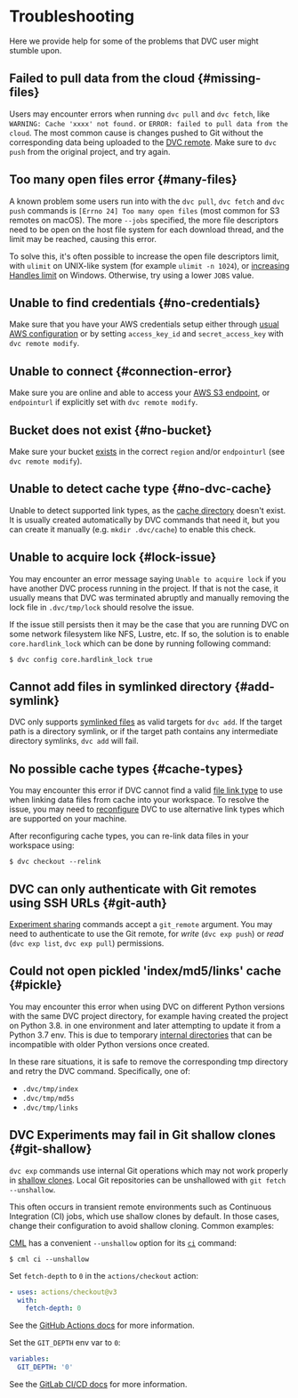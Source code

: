 # Troubleshooting

Here we provide help for some of the problems that DVC user might stumble upon.

<!--
This file uses a special engine feature for the following headers, so that a
custom anchor link is used. Just add {#custom-anchor} after each title:
-->

## Failed to pull data from the cloud {#missing-files}

Users may encounter errors when running `dvc pull` and `dvc fetch`, like
`WARNING: Cache 'xxxx' not found.` or
`ERROR: failed to pull data from the cloud`. The most common cause is changes
pushed to Git without the corresponding data being uploaded to the
[DVC remote](/doc/command-reference/remote). Make sure to `dvc push` from the
original <abbr>project</abbr>, and try again.

## Too many open files error {#many-files}

A known problem some users run into with the `dvc pull`, `dvc fetch` and
`dvc push` commands is `[Errno 24] Too many open files` (most common for S3
remotes on macOS). The more `--jobs` specified, the more file descriptors need
to be open on the host file system for each download thread, and the limit may
be reached, causing this error.

To solve this, it's often possible to increase the open file descriptors limit,
with `ulimit` on UNIX-like system (for example `ulimit -n 1024`), or
[increasing Handles limit](https://blogs.technet.microsoft.com/markrussinovich/2009/09/29/pushing-the-limits-of-windows-handles/)
on Windows. Otherwise, try using a lower `JOBS` value.

## Unable to find credentials {#no-credentials}

Make sure that you have your AWS credentials setup either through
[usual AWS configuration](https://docs.aws.amazon.com/cli/latest/userguide/cli-configure-files.html)
or by setting `access_key_id` and `secret_access_key` with `dvc remote modify`.

## Unable to connect {#connection-error}

Make sure you are online and able to access your
[AWS S3 endpoint](https://docs.aws.amazon.com/general/latest/gr/s3.html), or
`endpointurl` if explicitly set with `dvc remote modify`.

## Bucket does not exist {#no-bucket}

Make sure your bucket
[exists](https://docs.aws.amazon.com/AmazonS3/latest/user-guide/create-bucket.html)
in the correct `region` and/or `endpointurl` (see `dvc remote modify`).

## Unable to detect cache type {#no-dvc-cache}

Unable to detect supported link types, as the
[cache directory](/doc/command-reference/config#cache) doesn't exist. It is
usually created automatically by DVC commands that need it, but you can create
it manually (e.g. `mkdir .dvc/cache`) to enable this check.

## Unable to acquire lock {#lock-issue}

You may encounter an error message saying `Unable to acquire lock` if you have
another DVC process running in the project. If that is not the case, it usually
means that DVC was terminated abruptly and manually removing the lock file in
`.dvc/tmp/lock` should resolve the issue.

If the issue still persists then it may be the case that you are running DVC on
some network filesystem like NFS, Lustre, etc. If so, the solution is to enable
`core.hardlink_lock` which can be done by running following command:

```cli
$ dvc config core.hardlink_lock true
```

## Cannot add files in symlinked directory {#add-symlink}

DVC only supports [symlinked files](/doc/command-reference/add#add-symlink) as
valid targets for `dvc add`. If the target path is a directory symlink, or if
the target path contains any intermediate directory symlinks, `dvc add` will
fail.

## No possible cache types {#cache-types}

You may encounter this error if DVC cannot find a valid
[file link type](/doc/user-guide/data-management/large-dataset-optimization#file-link-types-for-the-dvc-cache)
to use when linking data files from cache into your workspace. To resolve the
issue, you may need to
[reconfigure](/doc/user-guide/data-management/large-dataset-optimization#configuring-dvc-cache-file-link-type)
DVC to use alternative link types which are supported on your machine.

After reconfiguring cache types, you can re-link data files in your workspace
using:

```cli
$ dvc checkout --relink
```

## DVC can only authenticate with Git remotes using SSH URLs {#git-auth}

[Experiment sharing](/doc/user-guide/experiment-management/sharing-experiments)
commands accept a `git_remote` argument. You may need to authenticate to use the
Git remote, for _write_ (`dvc exp push`) or _read_ (`dvc exp list`,
`dvc exp pull`) permissions.

## Could not open pickled 'index/md5/links' cache {#pickle}

You may encounter this error when using DVC on different Python versions with
the same <abbr>DVC project</abbr> directory, for example having created the
project on Python 3.8. in one environment and later attempting to update it from
a Python 3.7 env. This is due to temporary [internal directories] that can be
incompatible with older Python versions once created.

In these rare situations, it is safe to remove the corresponding tmp directory
and retry the DVC command. Specifically, one of:

- `.dvc/tmp/index`
- `.dvc/tmp/md5s`
- `.dvc/tmp/links`

[internal directories]:
  https://dvc.org/doc/user-guide/project-structure/internal-files

## DVC Experiments may fail in Git shallow clones {#git-shallow}

`dvc exp` commands use internal Git operations which may not work properly in
[shallow clones](https://git-scm.com/docs/git-clone#Documentation/git-clone.txt---depthltdepthgt).
Local Git repositories can be unshallowed with `git fetch --unshallow`.

This often occurs in transient remote environments such as Continuous
Integration (CI) jobs, which use shallow clones by default. In those cases,
change their configuration to avoid shallow cloning. Common examples:

<toggle>
<tab title="CML">

[CML](https://cml.dev) has a convenient `--unshallow` option for its
[`ci`](https://cml.dev/doc/ref/ci) command:

```cli
$ cml ci --unshallow
```

</tab>
<tab title="GitHub Actions">

Set `fetch-depth` to `0` in the `actions/checkout` action:

```yaml
- uses: actions/checkout@v3
  with:
    fetch-depth: 0
```

<admon type="info">

See the
[GitHub Actions docs](https://github.com/actions/checkout#fetch-all-history-for-all-tags-and-branches)
for more information.

</admon>

</tab>
<tab title="GitLab CI/CD">

Set the `GIT_DEPTH` env var to `0`:

```yaml
variables:
  GIT_DEPTH: '0'
```

<admon type="info">

See the
[GitLab CI/CD docs](https://docs.gitlab.com/ee/ci/large_repositories/#shallow-cloning)
for more information.

</admon>

</tab>
</toggle>
